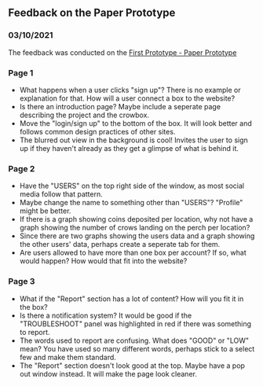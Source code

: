 ## Feedback on the Paper Prototype
### 03/10/2021

The feedback was conducted on the [First Prototype - Paper Prototype](https://github.com/iamastic/CrowBox2.0/blob/main/Project%20Documentation/Ideation/The%20Website/First%20Prototype%20(Paper%20Prototype).pdf)

### Page 1

* What happens when a user clicks "sign up"? There is no example or explanation for that. How will a user connect a box to the website?
* Is there an introduction page? Maybe include a seperate page describing the project and the crowbox.
* Move the "login/sign up" to the bottom of the box. It will look better and follows common design practices of other sites. 
* The blurred out view in the background is cool! Invites the user to sign up if they haven't already as they get a glimpse of what is behind it. 


### Page 2

* Have the "USERS" on the top right side of the window, as most social media follow that pattern. 
* Maybe change the name to something other than "USERS"? "Profile" might be better. 
* If there is a graph showing coins deposited per location, why not have a graph showing the number of crows landing on the perch per location? 
* Since there are two graphs showing the users data and a graph showing the other users' data, perhaps create a seperate tab for them. 
* Are users allowed to have more than one box per account? If so, what would happen? How would that fit into the website? 

### Page 3

* What if the "Report" section has a lot of content? How will you fit it in the box? 
* Is there a notification system? It would be good if the "TROUBLESHOOT" panel was highlighted in red if there was something to report. 
* The words used to report are confusing. What does "GOOD" or "LOW" mean? You have used so many different words, perhaps stick to a select few and make them standard. 
* The "Report" section doesn't look good at the top. Maybe have a pop out window instead. It will make the page look cleaner.
